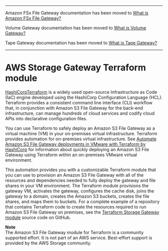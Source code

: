--------

Amazon FSx File Gateway documentation has been moved to [What is Amazon FSx File Gateway?](https://docs.aws.amazon.com/filegateway/latest/filefsxw/WhatIsStorageGateway.html)

Volume Gateway documentation has been moved to [What is Volume Gateway?](https://docs.aws.amazon.com/storagegateway/latest/vgw/WhatIsStorageGateway.html)

Tape Gateway documentation has been moved to [What is Tape Gateway?](https://docs.aws.amazon.com/storagegateway/latest/tgw/WhatIsStorageGateway.html)

--------

# AWS Storage Gateway Terraform module<a name="sgw-terraform"></a>

[HashiCorp](https://www.hashicorp.com/)[Terraform](https://www.terraform.io/) is a widely used open\-source Infrastructure as Code \(IaC\) engine developed using the HashiCorp Configuration Language \(HCL\)\. Terraform provides a consistent command line interface \(CLI\) workflow that, in conjunction with Amazon S3 File Gateway for the back\-end infrastructure, can manage hundreds of cloud services and codify cloud APIs into declarative configuration files\.

You can use Terraform to safely deploy an Amazon S3 File Gateway as a virtual machine \(VM\) in your on\-premises virtual infrastructure\. Terraform provides automation for on\-premises virtual infrastructure\. See [ Automate Amazon S3 File Gateway deployments in VMware with Terraform by HashiCorp](http://aws.amazon.com/https://aws.amazon.com/blogs/storage/automate-amazon-s3-file-gateway-deployments-in-vmware-with-terraform-by-hashicorp/) for information about quickly deploying an Amazon S3 File Gateway using Terraform within an on\-premises VMware virtual environment\. 

This automation provides you with a customizable Terraform module that you can use to provision an Amazon S3 File Gateway with all of the resources and dependencies needed to fully deploy the gateway and file shares in your VM environment\. The Terraform module provisions the gateway VM, activates the gateway, configures the cache disk, joins the gateway to a domain, creates the Amazon S3 buckets, creates the file shares, and maps them to buckets\. For a complete example of a repository that contains Terraform code to create the resources required to run Amazon S3 File Gateway on premises, see the [Terraform Storage Gateway module](https://github.com/aws-ia/terraform-aws-storagegateway) source code on GitHub\. 

**Note**  
The Amazon S3 File Gateway module for Terraform is a community supported effort\. It is not part of an AWS service\. Best\-effort support is provided by the AWS Storage community\.